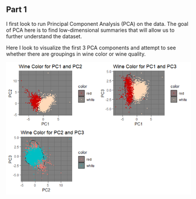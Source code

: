 Part 1
------

I first look to run Principal Component Analysis (PCA) on the data. The
goal of PCA here is to find low-dimensional summaries that will allow us
to further understand the dataset.

Here I look to visualize the first 3 PCA components and attempt to see
whether there are groupings in wine color or wine quality.

![](HW4_files/figure-markdown_strict/unnamed-chunk-1-1.png)
